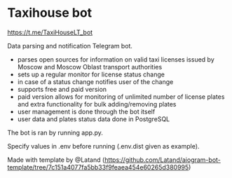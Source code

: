 # Taxihouse bot
https://t.me/TaxiHouseLT_bot

Data parsing and notification Telegram bot.

- parses open sources for information on valid taxi licenses issued by Moscow and Moscow Oblast transport authorities
- sets up a regular monitor for license status change
- in case of a status change notifies user of the change
- supports free and paid version
- paid version allows for monitoring of unlimited number of license plates and extra functionality for bulk adding/removing plates
- user management is done through the bot itself
- user data and plates status data done in PostgreSQL

The bot is ran by running app.py.

Specify values in .env before running (.env.dist given as example).

Made with template by @Latand (https://github.com/Latand/aiogram-bot-template/tree/7c151a4077fa5bb33f9feaea454e60265d380995)

